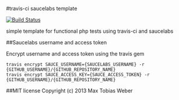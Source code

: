 #travis-ci saucelabs template

[![Build Status](https://travis-ci.org/cioddi/travis-ci-saucelabs-template.png)](https://travis-ci.org/cioddi/travis-ci-saucelabs-template)

simple template for functional php tests using travis-ci and saucelabs


##Saucelabs username and access token

Encrypt username and access token using the travis gem

```
travis encrypt SAUCE_USERNAME={SAUCELABS_USERNAME} -r {GITHUB_USERNAME}/{GITHUB_REPOSITORY_NAME}
travis encrypt SAUCE_ACCESS_KEY={SAUCE_ACCESS_TOKEN} -r {GITHUB_USERNAME}/{GITHUB_REPOSITORY_NAME}
```

##MIT license
Copyright (c) 2013 Max Tobias Weber